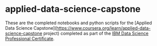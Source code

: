 # applied-data-science-capstone

These are the completed notebooks and python scripts for the [Applied Data Science Capstone](https://www.coursera.org/learn/applied-data-science-capstone project)
completed as part of the [IBM Data Science Professional Certificate](https://www.coursera.org/professional-certificates/ibm-data-science).
